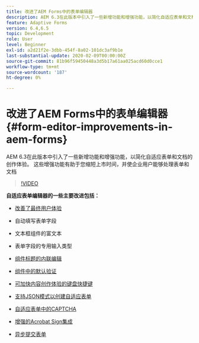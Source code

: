 ```yaml
---
title: 改进了AEM Forms中的表单编辑器
description: AEM 6.3在此版本中引入了一些新增功能和增强功能，以简化自适应表单和文档的创作体验。 这些增强功能有助于您缩短上市时间，并使企业用户能够处理表单和文档
feature: Adaptive Forms
version: 6.4,6.5
topic: Development
role: User
level: Beginner
exl-id: a2d21f2e-3dbb-454f-8a02-101dc3af9b1e
last-substantial-update: 2020-02-09T00:00:00Z
source-git-commit: 81b96f59450448a3d5b17a61aa025acd60d0cce1
workflow-type: tm+mt
source-wordcount: '187'
ht-degree: 0%

---
```


# 改进了AEM Forms中的表单编辑器 {#form-editor-improvements-in-aem-forms}

AEM 6.3在此版本中引入了一些新增功能和增强功能，以简化自适应表单和文档的创作体验。 这些增强功能有助于您缩短上市时间，并使企业用户能够处理表单和文档

>[!VIDEO](https://video.tv.adobe.com/v/19500/)

**自适应表单编辑器的一些主要改进包括：**

* [改善了最终用户体验](https://helpx.adobe.com/aem-forms/6-3/introduction-forms-authoring.html)

* 自动填写表单字段
* 文本框组件的富文本
* 表单字段的专用输入类型

* [组件标题的内联编辑](https://helpx.adobe.com/aem-forms/6-3/introduction-forms-authoring.html)
* [组件中的默认验证](https://helpx.adobe.com/aem-forms/6-3/introduction-forms-authoring.html)
* [可加快内容创作体验的键盘快捷键](https://helpx.adobe.com/aem-forms/6-3/keyboard-shortcuts.html#AdaptiveFormEditor)
* [支持JSON模式以创建自适应表单](https://helpx.adobe.com/aem-forms/6-3/adaptive-form-json-schema-form-model.html)
* [自适应表单中的CAPTCHA](https://helpx.adobe.com/aem-forms/6-3/captcha-adaptive-forms.html)
* [增强的Acrobat Sign集成](https://helpx.adobe.com/aem-forms/6-3/working-with-adobe-sign.html)
* [异步提交表单](https://helpx.adobe.com/aem-forms/6-3/asynchronous-submissions-adaptive-forms.html)
